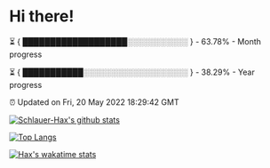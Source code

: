 # Hi there!

⏳ { ███████████████████░░░░░░░░░░░ } - 63.78% - Month progress

⏳ { ███████████░░░░░░░░░░░░░░░░░░░ } - 38.29% - Year progress

⏰ Updated on Fri, 20 May 2022 18:29:42 GMT


[![Schlauer-Hax's github stats](https://github-readme-stats.vercel.app/api?username=Schlauer-Hax&show_icons=true&theme=dark&count_private=true)](https://github.com/Schlauer-Hax)


[![Top Langs](https://github-readme-stats.vercel.app/api/top-langs/?username=Schlauer-Hax&layout=compact&theme=dark)](https://github.com/Schlauer-Hax?tab=repositories)


[![Hax's wakatime stats](https://github-readme-stats.vercel.app/api/wakatime?username=Hax&theme=dark)](https://wakatime.com/@Hax)

